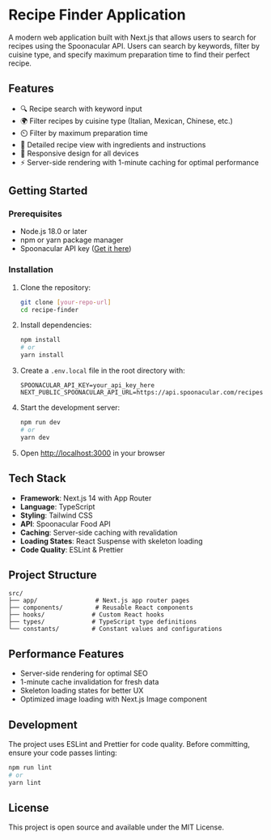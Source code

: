 # Recipe Finder Application

A modern web application built with Next.js that allows users to search for recipes using the Spoonacular API. Users can search by keywords, filter by cuisine type, and specify maximum preparation time to find their perfect recipe.

## Features

- 🔍 Recipe search with keyword input
- 🌍 Filter recipes by cuisine type (Italian, Mexican, Chinese, etc.)
- ⏲️ Filter by maximum preparation time
- 📖 Detailed recipe view with ingredients and instructions
- 📱 Responsive design for all devices
- ⚡ Server-side rendering with 1-minute caching for optimal performance

## Getting Started

### Prerequisites

- Node.js 18.0 or later
- npm or yarn package manager
- Spoonacular API key ([Get it here](https://spoonacular.com/food-api))

### Installation

1. Clone the repository:

   ```bash
   git clone [your-repo-url]
   cd recipe-finder
   ```

2. Install dependencies:

   ```bash
   npm install
   # or
   yarn install
   ```

3. Create a `.env.local` file in the root directory with:

   ```
   SPOONACULAR_API_KEY=your_api_key_here
   NEXT_PUBLIC_SPOONACULAR_API_URL=https://api.spoonacular.com/recipes
   ```

4. Start the development server:

   ```bash
   npm run dev
   # or
   yarn dev
   ```

5. Open [http://localhost:3000](http://localhost:3000) in your browser

## Tech Stack

- **Framework**: Next.js 14 with App Router
- **Language**: TypeScript
- **Styling**: Tailwind CSS
- **API**: Spoonacular Food API
- **Caching**: Server-side caching with revalidation
- **Loading States**: React Suspense with skeleton loading
- **Code Quality**: ESLint & Prettier

## Project Structure

```
src/
├── app/                # Next.js app router pages
├── components/         # Reusable React components
├── hooks/             # Custom React hooks
├── types/             # TypeScript type definitions
└── constants/         # Constant values and configurations
```

## Performance Features

- Server-side rendering for optimal SEO
- 1-minute cache invalidation for fresh data
- Skeleton loading states for better UX
- Optimized image loading with Next.js Image component

## Development

The project uses ESLint and Prettier for code quality. Before committing, ensure your code passes linting:

```bash
npm run lint
# or
yarn lint
```

## License

This project is open source and available under the MIT License.
